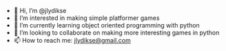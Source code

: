 - 👋 Hi, I’m @jlydikse
- 👀 I’m interested in making simple platformer games
- 🌱 I’m currently learning object oriented programming with python
- 💞️ I’m looking to collaborate on making more interesting games in python
- 📫 How to reach me: jlydikse@gmail.com

<!---
jlydikse/jlydikse is a ✨ special ✨ repository because its `README.md` (this file) appears on your GitHub profile.
You can click the Preview link to take a look at your changes.
--->
